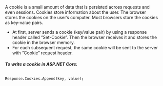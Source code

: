 A cookie is a small amount of data that is persisted across requests and even sessions. Cookies store information about the user. The browser stores the cookies on the user’s computer. Most browsers store the cookies as key-value pairs.
- At first, server sends a cookie (key/value pair) by using a response header called “Set-Cookie”. Then the browser receives it and stores the cookie in the browser memory.
- For each subsequent request, the same cookie will be sent to the server with “Cookie” request header.
###### **To write a cookie in ASP.NET Core:**
`Response.Cookies.Append(key, value);`